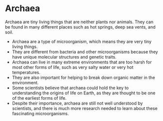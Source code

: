 # Archaea

Archaea are tiny living things that are neither plants nor animals. They can be found in many different places such as hot springs, deep sea vents, and soil.

* Archaea are a type of microorganism, which means they are very tiny living things.
* They are different from bacteria and other microorganisms because they have unique molecular structures and genetic traits.
* Archaea can live in many extreme environments that are too harsh for most other forms of life, such as very salty water or very hot temperatures.
* They are also important for helping to break down organic matter in the environment.
* Some scientists believe that archaea could hold the key to understanding the origins of life on Earth, as they are thought to be one of the earliest forms of life.
* Despite their importance, archaea are still not well understood by scientists, and there is much more research needed to learn about these fascinating microorganisms.
